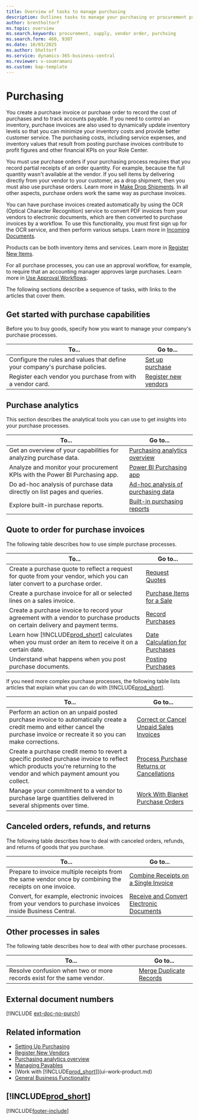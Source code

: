 ```yaml
---
title: Overview of tasks to manage purchasing 
description: Outlines tasks to manage your purchasing or procurement processes, including how purchase invoices and purchase orders work.
author: brentholtorf
ms.topic: overview
ms.search.keywords: procurement, supply, vendor order, purchsing
ms.search.form: 460, 9307
ms.date: 10/03/2025
ms.author: bholtorf
ms.service: dynamics-365-business-central
ms.reviewer: v-soumramani
ms.custom: bap-template
---
```


# Purchasing

You create a purchase invoice or purchase order to record the cost of purchases and to track accounts payable. If you need to control an inventory, purchase invoices are also used to dynamically update inventory levels so that you can minimize your inventory costs and provide better customer service. The purchasing costs, including service expenses, and inventory values that result from posting purchase invoices contribute to profit figures and other financial KPIs on your Role Center.

You must use purchase orders if your purchasing process requires that you record partial receipts of an order quantity. For example, because the full quantity wasn't available at the vendor. If you sell items by delivering directly from your vendor to your customer, as a drop shipment, then you must also use purchase orders. Learn more in [Make Drop Shipments](sales-how-drop-shipment.md). In all other aspects, purchase orders work the same way as purchase invoices.

You can have purchase invoices created automatically by using the OCR (Optical Character Recognition) service to convert PDF invoices from your vendors to electronic documents, which are then converted to purchase invoices by a workflow. To use this functionality, you must first sign up for the OCR service, and then perform various setups. Learn more in [Incoming Documents](across-income-documents.md).

Products can be both inventory items and services. Learn more in [Register New Items](inventory-how-register-new-items.md).

For all purchase processes, you can use an approval workflow, for example, to require that an accounting manager approves large purchases. Learn more in [Use Approval Workflows](across-how-use-approval-workflows.md).

The following sections describe a sequence of tasks, with links to the articles that cover them.

## Get started with purchase capabilities

Before you to buy goods, specify how you want to manage your company's purchase processes.

|To...| Go to... |
|---|---|
| Configure the rules and values that define your company's purchase policies. | [Set up purchase](purchasing-setup-purchasing.md) |
| Register each vendor you purchase from with a vendor card. | [Register new vendors](purchasing-how-register-new-vendors.md) |

## Purchase analytics

This section describes the analytical tools you can use to get insights into your purchase processes.

| To... | Go to... |
| --- | --- |
| Get an overview of your capabilities for analyzing purchase data. | [Purchasing analytics overview](purchasing-analytics-overview.md) |
| Analyze and monitor your procurement KPIs with the Power BI Purchasing app. | [Power BI Purchasing app](purchases-powerbi-app.md) |
| Do ad-hoc analysis of purchase data directly on list pages and queries. | [Ad-hoc analysis of purchasing data](ad-hoc-analysis-purchasing.md) |
| Explore built-in purchase reports. | [Built-in purchasing reports](purchase-reports.md) |

## Quote to order for purchase invoices

The following table describes how to use simple purchase processes.

| To... | Go to... |
| --- | --- |
|Create a purchase quote to reflect a request for quote from your vendor, which you can later convert to a purchase order.|[Request Quotes](purchasing-how-request-quotes.md)|
| Create a purchase invoice for all or selected lines on a sales invoice. |[Purchase Items for a Sale](purchasing-how-purchase-products-sale.md) |
| Create a purchase invoice to record your agreement with a vendor to purchase products on certain delivery and payment terms. |[Record Purchases](purchasing-how-record-purchases.md) |
| Learn how [!INCLUDE[prod_short](includes/prod_short.md)] calculates when you must order an item to receive it on a certain date.|[Date Calculation for Purchases](purchasing-date-calculation-for-purchases.md)|
|Understand what happens when you post purchase documents.|[Posting Purchases](ui-post-purchases.md)|

If you need more complex purchase processes, the following table lists articles that explain what you can do with [!INCLUDE[prod_short](includes/prod_short.md)].

| To... | Go to... |
| --- | --- |
| Perform an action on an unpaid posted purchase invoice to automatically create a credit memo and either cancel the purchase invoice or recreate it so you can make corrections. |[Correct or Cancel Unpaid Sales Invoices](purchasing-how-correct-cancel-unpaid-purchase-invoices.md) |
| Create a purchase credit memo to revert a specific posted purchase invoice to reflect which products you're returning to the vendor and which payment amount you collect. |[Process Purchase Returns or Cancellations](purchasing-how-process-purchase-returns-cancellations.md) |
|Manage your commitment to a vendor to purchase large quantities delivered in several shipments over time.|[Work With Blanket Purchase Orders](sales-how-to-create-blanket-sales-orders.md)|

## Canceled orders, refunds, and returns

The following table describes how to deal with canceled orders, refunds, and returns of goods that you purchase.

| To... | Go to... |
| --- | --- |
|Prepare to invoice multiple receipts from the same vendor once by combining the receipts on one invoice.|[Combine Receipts on a Single Invoice](purchasing-how-to-combine-receipts.md)|
|Convert, for example, electronic invoices from your vendors to purchase invoices inside Business Central.|[Receive and Convert Electronic Documents](purchasing-how-to-receive-and-convert-electronic-documents.md)|

## Other processes in sales

The following table describes how to deal with other purchase processes.

| To... | Go to... |
| --- | --- |
|Resolve confusion when two or more records exist for the same vendor.|[Merge Duplicate Records](sales-how-merge-duplicate-records.md)|

## External document numbers

[!INCLUDE [ext-doc-no-purch](includes/ext-doc-no-purch.md)]

## Related information

- [Setting Up Purchasing](purchasing-setup-purchasing.md)  
- [Register New Vendors](purchasing-how-register-new-vendors.md)  
- [Purchasing analytics overview](purchasing-analytics-overview.md)   
- [Managing Payables](payables-manage-payables.md)  
- [Work with [!INCLUDE[prod_short](includes/prod_short.md)]](ui-work-product.md)  
- [General Business Functionality](ui-across-business-areas.md)

## [!INCLUDE[prod_short](includes/free_trial_md.md)]  

[!INCLUDE[footer-include](includes/footer-banner.md)]
